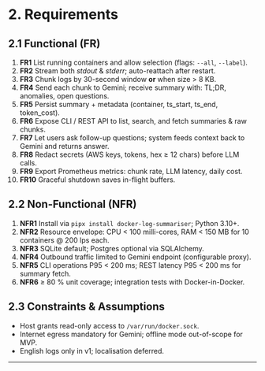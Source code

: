 # 2. Requirements
## 2.1 Functional (FR)
1. **FR1** List running containers and allow selection (flags: `--all`, `--label`).
2. **FR2** Stream both _stdout_ & _stderr_; auto-reattach after restart.
3. **FR3** Chunk logs by 30-second window **or** when size > 8 KB.
4. **FR4** Send each chunk to Gemini; receive summary with: TL;DR, anomalies, open questions.
5. **FR5** Persist summary + metadata (container, ts_start, ts_end, token_cost).
6. **FR6** Expose CLI / REST API to list, search, and fetch summaries & raw chunks.
7. **FR7** Let users ask follow-up questions; system feeds context back to Gemini and returns answer.
8. **FR8** Redact secrets (AWS keys, tokens, hex ≥ 12 chars) before LLM calls.
9. **FR9** Export Prometheus metrics: chunk rate, LLM latency, daily cost.
10. **FR10** Graceful shutdown saves in-flight buffers.

## 2.2 Non-Functional (NFR)
1. **NFR1** Install via `pipx install docker-log-summariser`; Python 3.10+.
2. **NFR2** Resource envelope: CPU < 100 milli-cores, RAM < 150 MB for 10 containers @ 200 lps each.
3. **NFR3** SQLite default; Postgres optional via SQLAlchemy.
4. **NFR4** Outbound traffic limited to Gemini endpoint (configurable proxy).
5. **NFR5** CLI operations P95 < 200 ms; REST latency P95 < 200 ms for summary fetch.
6. **NFR6** ≥ 80 % unit coverage; integration tests with Docker-in-Docker.

## 2.3 Constraints & Assumptions
* Host grants read-only access to `/var/run/docker.sock`.
* Internet egress mandatory for Gemini; offline mode out-of-scope for MVP.
* English logs only in v1; localisation deferred.

---
